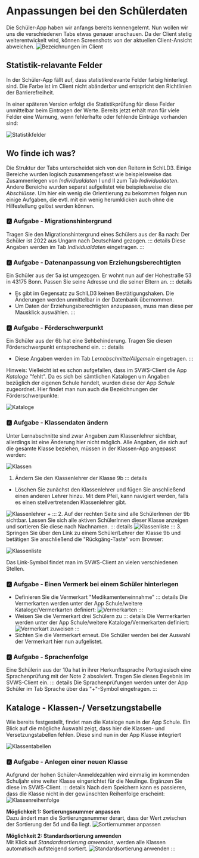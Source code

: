 # Anpassungen bei den Schülerdaten

Die Schüler-App haben wir anfangs bereits kennengelernt. Nun wollen wir uns die verschiedenen Tabs etwas genauer anschauen. Da der Client stetig weiterentwickelt wird, können Screenshots von der aktuellen Client-Ansicht abweichen. 
![Bezeichnungen im Client](./graphics/vonS2nachS3_schueler_client_Bezeichnung.png) 

## Statistik-relavante Felder
In der Schüler-App fällt auf, dass statistikrelevante Felder farbig hinterlegt sind. Die Farbe ist im Client nicht abänderbar und entspricht den Richtlinien der Barrierefreiheit.

In einer späteren Version erfolgt die Statistikprüfung für diese Felder unmittelbar beim Eintragen der Werte. Bereits jetzt erhält man für viele Felder eine Warnung, wenn fehlerhafte oder fehlende Einträge vorhanden sind:

![Statistikfelder](./graphics/vonS2nachS3_schueler_client_statistik.png) 


## Wo finde ich was?
Die Struktur der Tabs unterscheidet sich von den Reitern in SchILD3. Einige Bereiche wurden logisch zusammengefasst wie beispielsweise das Zusammenlegen von *Individualdaten* I und II zum Tab *Individualdaten*. Andere Bereiche wurden separat aufgelistet wie beispielsweise die *Abschlüsse*. 
Um hier ein wenig die Orientierung zu bekommen folgen nun einige Aufgaben, die evtl. mit ein wenig herumklicken auch ohne die Hilfestellung gelöst werden können.

###  :a: Aufgabe - Migrationshintergrund
Tragen Sie den Migrationshintergrund eines Schülers aus der 8a nach: Der Schüler ist 2022 aus Ungarn nach Deutschland gezogen. 
::: details
Diese Angaben werden im Tab *Individualdaten* eingetragen.
:::

###  :a: Aufgabe - Datenanpassung von Erziehungsberechtigten
Ein Schüler aus der 5a ist umgezogen. Er wohnt nun auf der Hohestraße 53 in 43175 Bonn. Passen Sie seine Adresse und die seiner Eltern an.
::: details
+ Es gibt im Gegensatz zu SchILD3 keinen Bestätigungshaken. Die Änderungen werden unmittelbar in der Datenbank übernommen.
+ Um Daten der Erziehungsberechtigten anzupassen, muss man diese per Mausklick auswählen. 
:::

###  :a: Aufgabe - Förderschwerpunkt
Ein Schüler aus der 6b hat eine Sehbehinderung. Tragen Sie diesen Förderschwerpunkt entsprechend ein.
::: details
+ Diese Angaben werden im Tab *Lernabschnitte/Allgemein* eingetragen.
:::


Hinweis: Vielleicht ist es schon aufgefallen, dass im SVWS-Client die App *Kataloge* "fehlt". Da es sich bei sämtlichen Katalogen um Angaben bezüglich der eigenen Schule handelt, wurden diese der App *Schule* zugeordnet. Hier findet man nun auch die Bezeichnungen der Förderschwerpunkte:

![Kataloge](./graphics/vonS2nachS3_schueler_client_kataloge.png) 

###  :a: Aufgabe - Klassendaten ändern
 Unter Lernabschnitte sind zwar Angaben zum Klassenlehrer sichtbar, allerdings ist eine Änderung hier nicht möglich. Alle Angaben, die sich auf die gesamte Klasse beziehen, müssen in der Klassen-App angepasst werden:

![Klassen](./graphics/vonS2nachS3_schueler_client_klassen.png) 


 1. Ändern Sie den Klassenlehrer der Klasse 9b 
   ::: details
+ Löschen Sie zunächst den Klassenlehrer und fügen Sie anschließend einen anderen Lehrer hinzu. Mit dem Pfeil, kann navigiert werden, falls es einen stellvertretenden Klassenlehrer gibt.

![Klassenlehrer](./graphics/vonS2nachS3_schueler_client_klassenlehrer.png) 
+ 
:::
 2. Auf der rechten Seite sind alle SchülerInnen der 9b sichtbar. Lassen Sie sich alle aktiven SchülerInnen dieser Klasse anzeigen und sortieren Sie diese nach Nachnamen. 
 ::: details
![Klassenliste](./graphics/vonS2nachS3_schueler_client_klassenliste.png) 
:::
3. Springen Sie über den Link zu einem Schüler/Lehrer der Klasse 9b und betätigen Sie anschließend die "Rückgäng-Taste" vom Browser:

 ![Klassenliste](./graphics/vonS2nachS3_schueler_client_link.png) 
 
Das Link-Symbol findet man im SVWS-Client an vielen verschiedenen Stellen.

###  :a: Aufgabe - Einen Vermerk bei einem Schüler hinterlegen   
+ Definieren Sie die Vermerkart "Medikamenteneinnahme"
   ::: details
   Die Vermerkarten werden unter der App Schule/weitere Kataloge/Vermerkarten definiert:
    ![Vermerkarten](./graphics/vonS2nachS3_schueler_client_vermerkart.png) 
    :::
+ Weisen Sie die Vermerkart drei Schülern zu
  ::: details
   Die Vermerkarten werden unter der App Schule/weitere Kataloge/Vermerkarten definiert:
    ![Vermerkart zuweisen](./graphics/vonS2nachS3_schueler_client_schuelervermerk.png) 
    :::
+ Sichten Sie die Vermerkart erneut. Die Schüler werden bei der Auswahl der Vermerkart hier nun aufgelistet.



### :a: Aufgabe - Sprachenfolge
Eine Schülerin aus der 10a hat in ihrer Herkunftssprache Portugiesisch eine Sprachenprüfung mit der Note 2 absolviert. Tragen Sie dieses Eegebnis im SVWS-Client ein.
::: details
   Die Sprachenprüfungen werden unter der App Schüler im Tab Sprache über das "+"-Symbol eingetragen. 
    :::



## Kataloge - Klassen-/ Versetzungstabelle
Wie bereits festgestellt, findet man die Kataloge nun in der App Schule. Ein Blick auf die mögliche Auswahl zeigt, dass hier die Klassen- und Versetzungstabellen fehlen. Diese sind nun in der App Klasse integriert

![Klassentabellen](./graphics/vonS2nachS3_schueler_client_Klassentabellen.png) 

### :a: Aufgabe - Anlegen einer neuen Klasse
Aufgrund der hohen Schüler-Anmeldezahlen wird einmalig im kommenden Schuljahr eine weiter Klasse eingerichtet für die Neulinge. Ergänzen Sie diese im SVWS-Client.
::: details
   Nach dem Speichern kann es passieren, dass die Klasse nicht in der gewünschten Reihenfolge erscheint:
   ![Klassenreihenfolge](./graphics/vonS2nachS3_schueler_client_klassensortierung.png) 

  **Möglichkeit 1: Sortierungsnummer anpassen** \
  Dazu ändert man die Sortierungsnummer derart, dass der Wert zwischen der Sortierung der 5d und 6a liegt.
  ![Sortiernummer anpassen](./graphics/vonS2nachS3_schueler_client_sortiernummer.png) 

  **Möglichkeit 2: Standardsortierung anwenden**\
  Mit Klick auf *Standardsortierung anwenden*, werden alle Klassen automatisch aufsteigend sortiert.
  ![Standardsortierung anwenden](./graphics/vonS2nachS3_schueler_client_standardsortierung.png) 
    :::


